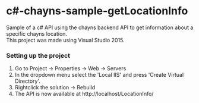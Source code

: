 # c#-chayns-sample-getLocationInfo
Sample of a c# API using the chayns backend API to get information about a specific chayns location.<br>
This project was made using Visual Studio 2015.

### Setting up the project
1. Go to Project -> Properties -> Web -> Servers<br>
2. In the dropdown menu select the 'Local IIS' and press 'Create Virtual Directory'.<br>
3. Rightclick the solution -> Rebuild
4. The API is now available at http://localhost/LocationInfo/ 
